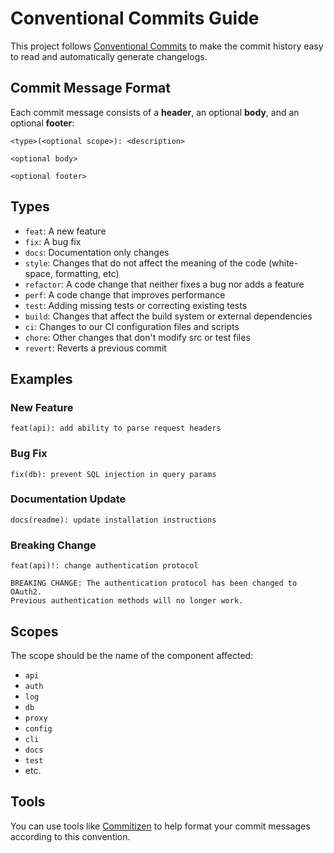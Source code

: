 # Conventional Commits Guide

This project follows [Conventional Commits](https://www.conventionalcommits.org/) to make the commit history easy to read and automatically generate changelogs.

## Commit Message Format

Each commit message consists of a **header**, an optional **body**, and an optional **footer**:

```
<type>(<optional scope>): <description>

<optional body>

<optional footer>
```

## Types

- `feat`: A new feature
- `fix`: A bug fix
- `docs`: Documentation only changes
- `style`: Changes that do not affect the meaning of the code (white-space, formatting, etc)
- `refactor`: A code change that neither fixes a bug nor adds a feature
- `perf`: A code change that improves performance
- `test`: Adding missing tests or correcting existing tests
- `build`: Changes that affect the build system or external dependencies
- `ci`: Changes to our CI configuration files and scripts
- `chore`: Other changes that don't modify src or test files
- `revert`: Reverts a previous commit

## Examples

### New Feature
```
feat(api): add ability to parse request headers
```

### Bug Fix
```
fix(db): prevent SQL injection in query params
```

### Documentation Update
```
docs(readme): update installation instructions
```

### Breaking Change
```
feat(api)!: change authentication protocol

BREAKING CHANGE: The authentication protocol has been changed to OAuth2.
Previous authentication methods will no longer work.
```

## Scopes

The scope should be the name of the component affected:

- `api`
- `auth`
- `log`
- `db`
- `proxy`
- `config`
- `cli`
- `docs`
- `test`
- etc.

## Tools

You can use tools like [Commitizen](https://github.com/commitizen/cz-cli) to help format your commit messages according to this convention.
